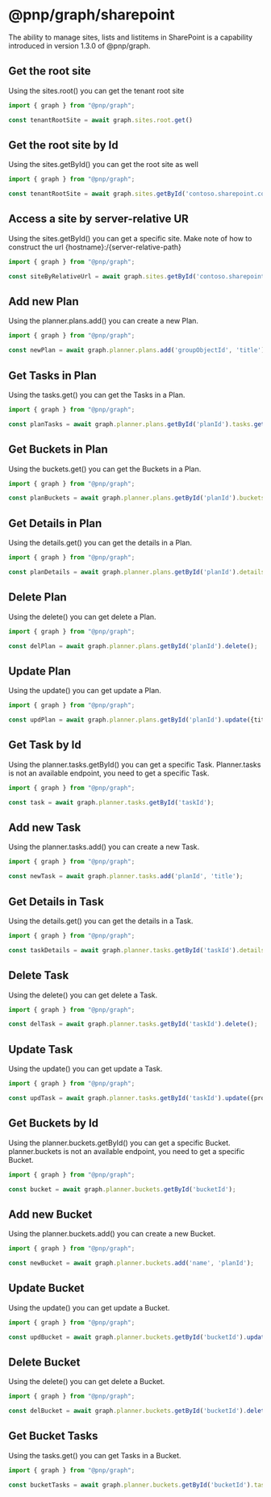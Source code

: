 # @pnp/graph/sharepoint

The ability to manage sites, lists and listitems in SharePoint is a capability introduced in version 1.3.0 of @pnp/graph.

## Get the root site

Using the sites.root() you can get the tenant root site

```TypeScript
import { graph } from "@pnp/graph";

const tenantRootSite = await graph.sites.root.get()

```

## Get the root site by Id

Using the sites.getById() you can get the root site as well

```TypeScript
import { graph } from "@pnp/graph";

const tenantRootSite = await graph.sites.getById('contoso.sharepoint.com').get()

```

## Access a site by server-relative UR

Using the sites.getById() you can get a specific site. Make note of how to construct the url {hostname}:/{server-relative-path}

```TypeScript
import { graph } from "@pnp/graph";

const siteByRelativeUrl = await graph.sites.getById('contoso.sharepoint.com:/').get()

```

## Add new Plan

Using the planner.plans.add() you can create a new Plan.

```TypeScript
import { graph } from "@pnp/graph";

const newPlan = await graph.planner.plans.add('groupObjectId', 'title');

```

## Get Tasks in Plan

Using the tasks.get() you can get the Tasks in a Plan.

```TypeScript
import { graph } from "@pnp/graph";

const planTasks = await graph.planner.plans.getById('planId').tasks.get();

```

## Get Buckets in Plan

Using the buckets.get() you can get the Buckets in a Plan.

```TypeScript
import { graph } from "@pnp/graph";

const planBuckets = await graph.planner.plans.getById('planId').buckets.get();

```

## Get Details in Plan

Using the details.get() you can get the details in a Plan.

```TypeScript
import { graph } from "@pnp/graph";

const planDetails = await graph.planner.plans.getById('planId').details.get();

```

## Delete Plan

Using the delete() you can get delete a Plan.

```TypeScript
import { graph } from "@pnp/graph";

const delPlan = await graph.planner.plans.getById('planId').delete();

```

## Update Plan

Using the update() you can get update a Plan.

```TypeScript
import { graph } from "@pnp/graph";

const updPlan = await graph.planner.plans.getById('planId').update({title: 'New Title'});

```

## Get Task by Id

Using the planner.tasks.getById() you can get a specific Task.
Planner.tasks is not an available endpoint, you need to get a specific Task.

```TypeScript
import { graph } from "@pnp/graph";

const task = await graph.planner.tasks.getById('taskId');

```

## Add new Task

Using the planner.tasks.add() you can create a new Task.

```TypeScript
import { graph } from "@pnp/graph";

const newTask = await graph.planner.tasks.add('planId', 'title');

```

## Get Details in Task

Using the details.get() you can get the details in a Task.

```TypeScript
import { graph } from "@pnp/graph";

const taskDetails = await graph.planner.tasks.getById('taskId').details.get();

```

## Delete Task

Using the delete() you can get delete a Task.

```TypeScript
import { graph } from "@pnp/graph";

const delTask = await graph.planner.tasks.getById('taskId').delete();

```

## Update Task

Using the update() you can get update a Task.

```TypeScript
import { graph } from "@pnp/graph";

const updTask = await graph.planner.tasks.getById('taskId').update({properties});

```

## Get Buckets by Id

Using the planner.buckets.getById() you can get a specific Bucket.
planner.buckets is not an available endpoint, you need to get a specific Bucket.

```TypeScript
import { graph } from "@pnp/graph";

const bucket = await graph.planner.buckets.getById('bucketId');

```

## Add new Bucket

Using the planner.buckets.add() you can create a new Bucket.

```TypeScript
import { graph } from "@pnp/graph";

const newBucket = await graph.planner.buckets.add('name', 'planId');

```

## Update Bucket

Using the update() you can get update a Bucket.

```TypeScript
import { graph } from "@pnp/graph";

const updBucket = await graph.planner.buckets.getById('bucketId').update({name: "Name"});

```

## Delete Bucket

Using the delete() you can get delete a Bucket.

```TypeScript
import { graph } from "@pnp/graph";

const delBucket = await graph.planner.buckets.getById('bucketId').delete();

```

## Get Bucket Tasks

Using the tasks.get() you can get Tasks in a Bucket.

```TypeScript
import { graph } from "@pnp/graph";

const bucketTasks = await graph.planner.buckets.getById('bucketId').tasks.get();

```